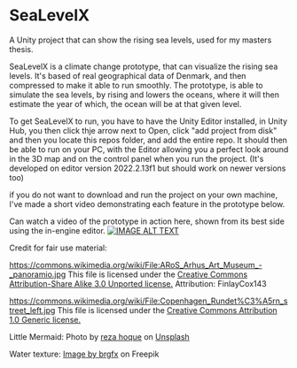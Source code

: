 # SeaLevelX

A Unity project that can show the rising sea levels, used for my masters thesis.

SeaLevelX is a climate change prototype, that can visualize the rising sea levels. It's based of real geographical data of Denmark, and then compressed to make it able to run smoothly. The prototype, is able to simulate the sea levels, by rising and lowers the oceans, where it will then estimate the year of which, the ocean will be at that given level.

To get SeaLevelX to run, you have to have the Unity Editor installed, in Unity Hub, you then click thje arrow next to Open, click "add project from disk" and then you locate this repos folder, and add the entire repo.
It should then be able to run on your PC, with the Editor allowing you a perfect look around in the 3D map and on the control panel when you run the project. (It's developed on editor version 2022.2.13f1 but should work on newer versions too)

if you do not want to download and run the project on your own machine, I've made a short video demonstrating each feature in the prototype below.


Can watch a video of the prototype in action here, shown from its best side using the in-engine editor.
[![IMAGE ALT TEXT](http://img.youtube.com/vi/Hn36jJIO9-8/0.jpg)](http://www.youtube.com/watch?v=Hn36jJIO9-8 "SeaLevelX Prototype")











Credit for fair use material:

https://commons.wikimedia.org/wiki/File:ARoS_Arhus_Art_Museum_-_panoramio.jpg
This file is licensed under the <a href= "https://creativecommons.org/licenses/by-sa/3.0/">Creative Commons Attribution-Share Alike 3.0 Unported license.<a/>
Attribution: FinlayCox143



https://commons.wikimedia.org/wiki/File:Copenhagen_Rundet%C3%A5rn_street_left.jpg
This file is licensed under the <a href= "https://creativecommons.org/licenses/by/1.0/">Creative Commons Attribution 1.0 Generic license.<a/>


Little Mermaid: 
Photo by <a href="https://unsplash.com/@unsunghero?utm_source=unsplash&utm_medium=referral&utm_content=creditCopyText">reza hoque</a> on <a href="https://unsplash.com/photos/YxF56mv4OVU?utm_source=unsplash&utm_medium=referral&utm_content=creditCopyText">Unsplash</a>
  

Water texture: <a href="https://www.freepik.com/free-vector/underwater-background-with-water-bubbles-undersea-light-rays_39207516.htm#query=underwater%20texture&position=30&from_view=search&track=ais">Image by brgfx</a> on Freepik
